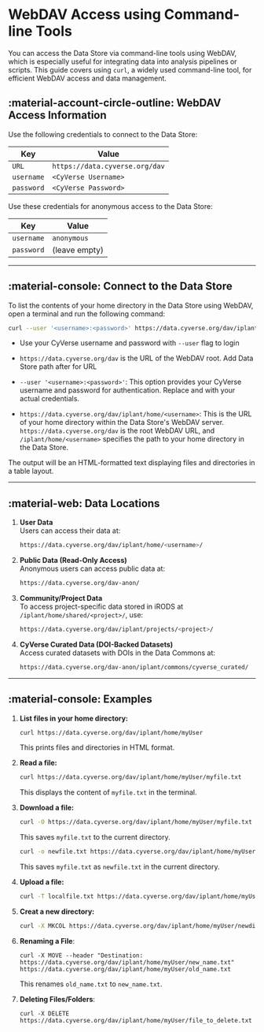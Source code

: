 # WebDAV Access using Command-line Tools

You can access the Data Store via command-line tools using WebDAV, which is especially useful for integrating data into analysis pipelines or scripts. This guide covers using `curl`, a widely used command-line tool, for efficient WebDAV access and data management.


## :material-account-circle-outline: WebDAV Access Information

Use the following credentials to connect to the Data Store:

| Key            | Value                |
|-----------------|----------------------|
| `URL`     | `https://data.cyverse.org/dav`  |
| `username`     | `<CyVerse Username>` |
| `password`     | `<CyVerse Password>` |

Use these credentials for anonymous access to the Data Store:

| Key | Value |
|-------------------|-------|
| `username` | `anonymous` |
| `password` | (leave empty) |

---

## :material-console: Connect to the Data Store

To list the contents of your home directory in the Data Store using WebDAV, open a terminal and run the following command:

```sh
curl --user '<username>:<password>' https://data.cyverse.org/dav/iplant/home/<username>
```

- Use your CyVerse username and password with `--user` flag to login
- `https://data.cyverse.org/dav` is the URL of the WebDAV root. Add Data Store path after for URL

- `--user '<username>:<password>'`: This option provides your CyVerse username and password for authentication. Replace <username> and <password> with your actual credentials.
- `https://data.cyverse.org/dav/iplant/home/<username>`: This is the URL of your home directory within the Data Store's WebDAV server. `https://data.cyverse.org/dav` is the root WebDAV URL, and `/iplant/home/<username>` specifies the path to your home directory in the Data Store.

The output will be an HTML-formatted text displaying files and directories in a table layout.

---

## :material-web: Data Locations

1. **User Data**  
   Users can access their data at:
   
   ```sh
   https://data.cyverse.org/dav/iplant/home/<username>/
   ```

2. **Public Data (Read-Only Access)**  
   Anonymous users can access public data at:  
   ```sh
   https://data.cyverse.org/dav-anon/
   ```

3. **Community/Project Data**  
   To access project-specific data stored in iRODS at `/iplant/home/shared/<project>/`, use:
   ```sh
   https://data.cyverse.org/dav/iplant/projects/<project>/
   ```

4. **CyVerse Curated Data (DOI-Backed Datasets)**  
   Access curated datasets with DOIs in the Data Commons at:
   ```sh
   https://data.cyverse.org/dav-anon/iplant/commons/cyverse_curated/
   ```
    
---

## :material-console: Examples

1. **List files in your home directory:**
    ```sh
    curl https://data.cyverse.org/dav/iplant/home/myUser
    ```

    This prints files and directories in HTML format.


2. **Read a file:**
    ```sh
    curl https://data.cyverse.org/dav/iplant/home/myUser/myfile.txt
    ```

    This displays the content of `myfile.txt` in the terminal.

3. **Download a file:**
    ```sh
    curl -O https://data.cyverse.org/dav/iplant/home/myUser/myfile.txt
    ```

    This saves `myfile.txt` to the current directory.

    ```sh
    curl -o newfile.txt https://data.cyverse.org/dav/iplant/home/myUser/myfile.txt
    ```

    This saves `myfile.txt` as `newfile.txt` in the current directory.

4. **Upload a file:**
    ```sh
    curl -T localfile.txt https://data.cyverse.org/dav/iplant/home/myUser
    ```

2. **Creat a new directory:**
    ```sh
    curl -X MKCOL https://data.cyverse.org/dav/iplant/home/myUser/newdir
    ```

4. **Renaming a File**:
    ```
    curl -X MOVE --header "Destination: https://data.cyverse.org/dav/iplant/home/myUser/new_name.txt" https://data.cyverse.org/dav/iplant/home/myUser/old_name.txt
    ```

    This renames `old_name.txt` to `new_name.txt`.

5. **Deleting Files/Folders**:
    ```
    curl -X DELETE https://data.cyverse.org/dav/iplant/home/myUser/file_to_delete.txt
    ```

